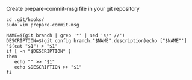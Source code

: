 Create prepare-commit-msg file in your git repository

    cd .git/hooks/
    sudo vim prepare-commit-msg
  

```
NAME=$(git branch | grep '*' | sed 's/* //')  
DESCRIPTION=$(git config branch."$NAME".description)echo ["$NAME"'] '$(cat "$1") > "$1"  
if [ -n "$DESCRIPTION" ]  
then  
   echo "" >> "$1"  
   echo $DESCRIPTION >> "$1"  
fi
```
<!--stackedit_data:
eyJoaXN0b3J5IjpbLTkwMjQyODA5XX0=
-->